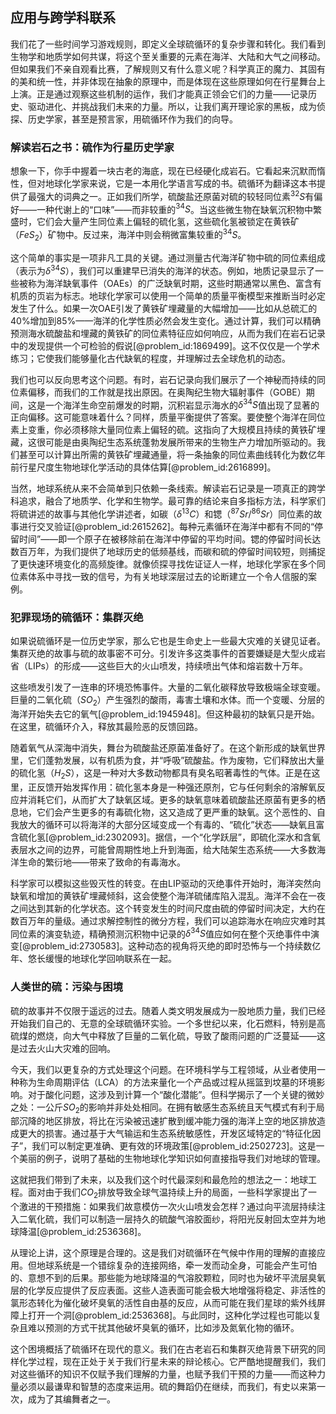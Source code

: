 ## 应用与跨学科联系

我们花了一些时间学习游戏规则，即定义全球硫循环的复杂步骤和转化。我们看到生物学和地质学如何共谋，将这个至关重要的元素在海洋、大陆和大气之间移动。但如果我们不亲自观看比赛，了解规则又有什么意义呢？科学真正的魔力、其固有的美和统一性，并非体现在抽象的原理中，而是体现在这些原理如何在行星舞台上上演。正是通过观察这些机制的运作，我们才能真正领会它们的力量——记录历史、驱动进化、并挑战我们未来的力量。所以，让我们离开理论家的黑板，成为侦探、历史学家，甚至是预言家，用硫循环作为我们的向导。

### 解读岩石之书：硫作为行星历史学家

想象一下，你手中握着一块古老的海底，现在已经硬化成岩石。它看起来沉默而惰性，但对地球化学家来说，它是一本用化学语言写成的书。硫循环为翻译这本书提供了最强大的词典之一。正如我们所学，硫酸盐还原菌对硫的较轻同位素$^{32}S$有偏好——一种代谢上的“口味”——而非较重的$^{34}S$。当这些微生物在缺氧沉积物中繁盛时，它们会大量产生同位素上偏轻的硫化氢，这些硫化氢被锁定在黄铁矿（$FeS_2$）矿物中。反过来，海洋中则会稍微富集较重的$^{34}S$。

这个简单的事实是一项非凡工具的关键。通过测量古代海洋矿物中硫的同位素组成（表示为$\delta^{34}S$），我们可以重建早已消失的海洋的状态。例如，地质记录显示了一些被称为海洋缺氧事件（OAEs）的广泛缺氧时期，这些时期通常以黑色、富含有机质的页岩为标志。地球化学家可以使用一个简单的质量平衡模型来推断当时必定发生了什么。如果一次OAE引发了黄铁矿埋藏量的大幅增加——比如从总硫汇的40%增加到85%——海洋的化学性质必然会发生变化。通过计算，我们可以精确预测海水硫酸盐和埋藏的黄铁矿的同位素特征应如何响应，从而为我们在岩石记录中的发现提供一个可检验的假说[@problem_id:1869499]。这不仅仅是一个学术练习；它使我们能够量化古代缺氧的程度，并理解过去全球危机的动态。

我们也可以反向思考这个问题。有时，岩石记录向我们展示了一个神秘而持续的同位素偏移，而我们的工作就是找出原因。在奥陶纪生物大辐射事件（GOBE）期间，这是一个海洋生命空前爆发的时期，沉积岩显示海水的$\delta^{34}S$值出现了显著的正向偏移。这可能意味着什么？同样，质量平衡提供了答案。要使整个海洋在同位素上变重，你必须移除大量同位素上偏轻的硫。这指向了大规模且持续的黄铁矿埋藏，这很可能是由奥陶纪生态系统蓬勃发展所带来的生物生产力增加所驱动的。我们甚至可以计算出所需的黄铁矿埋藏通量，将一条抽象的同位素曲线转化为数亿年前行星尺度生物地球化学活动的具体估算[@problem_id:2616899]。

当然，地球系统从来不会简单到只依赖一条线索。解读岩石记录是一项真正的跨学科追求，融合了地质学、化学和生物学。最可靠的结论来自多指标方法，科学家们将硫讲述的故事与其他化学讲述者，如碳（$\delta^{13}C$）和锶（$^{87}Sr/^{86}Sr$）同位素的故事进行交叉验证[@problem_id:2615262]。每种元素循环在海洋中都有不同的“停留时间”——即一个原子在被移除前在海洋中停留的平均时间。锶的停留时间长达数百万年，为我们提供了地球历史的低频基线，而碳和硫的停留时间较短，则捕捉了更快速环境变化的高频旋律。就像侦探寻找佐证证人一样，地球化学家在多个同位素体系中寻找一致的信号，为有关地球深层过去的论断建立一个令人信服的案例。

### 犯罪现场的硫循环：集群灭绝

如果说硫循环是一位历史学家，那么它也是生命史上一些最大灾难的关键见证者。集群灭绝的故事与硫的故事密不可分。引发许多这类事件的首要嫌疑是大型火成岩省（LIPs）的形成——这些巨大的火山喷发，持续喷出气体和熔岩数十万年。

这些喷发引发了一连串的环境恐怖事件。大量的二氧化碳释放导致极端全球变暖。巨量的二氧化硫（$SO_2$）产生强烈的酸雨，毒害土壤和水体。而一个变暖、分层的海洋开始失去它的氧气[@problem_id:1945948]。但这种最初的缺氧只是开始。在这里，硫循环介入，释放其最险恶的反馈回路。

随着氧气从深海中消失，舞台为硫酸盐还原菌准备好了。在这个新形成的缺氧世界里，它们蓬勃发展，以有机质为食，并“呼吸”硫酸盐。作为废物，它们释放出大量的硫化氢（$H_2S$），这是一种对大多数动物都具有臭名昭著毒性的气体。正是在这里，正反馈开始发挥作用：硫化氢本身是一种强还原剂，它与任何剩余的溶解氧反应并消耗它们，从而扩大了缺氧区域。更多的缺氧意味着硫酸盐还原菌有更多的栖息地，它们会产生更多的有毒硫化物，这又造成了更严重的缺氧。这个恶性的、自我放大的循环可以将海洋的大部分区域变成一个有毒的、“硫化”状态——缺氧且富含硫化氢[@problem_id:2302093]。据信，一个“化学跃层”，即硫化深水和含氧表层水之间的边界，可能曾周期性地上升到海面，给大陆架生态系统——大多数海洋生命的繁衍地——带来了致命的有毒海水。

科学家可以模拟这些毁灭性的转变。在由LIP驱动的灭绝事件开始时，海洋突然向缺氧和增加的黄铁矿埋藏倾斜，这会使整个海洋硫储库陷入混乱。海洋不会在一夜之间达到其新的化学状态。这个转变发生的时间尺度由硫的停留时间决定，大约在数百万年的量级。通过求解控制性的微分方程，我们可以追踪海水在响应灾难时其同位素的演变轨迹，精确预测沉积物中记录的$\delta^{34}S$值应如何在整个灭绝事件中演变[@problem_id:2730583]。这种动态的视角将灭绝的即时恐怖与一个持续数亿年、悠长缓慢的地球化学回响联系在一起。

### 人类世的硫：污染与困境

硫的故事并不仅限于遥远的过去。随着人类文明发展成为一股地质力量，我们已经开始我们自己的、无意的全球硫循环实验。一个多世纪以来，化石燃料，特别是高硫煤的燃烧，向大气中释放了巨量的二氧化硫，导致了酸雨问题的广泛蔓延——这是过去火山大灾难的回响。

今天，我们以更复杂的方式处理这个问题。在环境科学与工程领域，从业者使用一种称为生命周期评估（LCA）的方法来量化一个产品或过程从摇篮到坟墓的环境影响。对于酸化问题，这涉及到计算一个“酸化潜能”。但科学揭示了一个关键的微妙之处：一公斤$SO_2$的影响并非处处相同。在拥有敏感生态系统且天气模式有利于局部沉降的地区排放，将比在污染被迅速扩散到缓冲能力强的海洋上空的地区排放造成更大的损害。通过基于大气输运和生态系统敏感性，开发区域特定的“特征化因子”，我们可以制定更准确、更有效的环境政策[@problem_id:2502723]。这是一个美丽的例子，说明了基础的生物地球化学知识如何直接指导我们对地球的管理。

这就把我们带到了未来，以及我们这个时代最深刻和最危险的想法之一：地球工程。面对由于我们$CO_2$排放导致全球气温持续上升的局面，一些科学家提出了一个激进的干预措施：如果我们故意模仿一次火山喷发会怎样？通过向平流层持续注入二氧化硫，我们可以制造一层持久的硫酸气溶胶面纱，将阳光反射回太空并为地球降温[@problem_id:2536368]。

从理论上讲，这个原理是合理的。这是我们对硫循环在气候中作用的理解的直接应用。但地球系统是一个错综复杂的连接网络，牵一发而动全身，可能会产生可怕的、意想不到的后果。那些能为地球降温的气溶胶颗粒，同时也为破坏平流层臭氧层的化学反应提供了反应表面。这些人造表面可能会极大地增强将稳定、非活性的氯形态转化为催化破坏臭氧的活性自由基的反应，从而可能在我们星球的紫外线屏障上打开一个洞[@problem_id:2536368]。与此同时，这种化学过程也可能以复杂且难以预测的方式干扰其他破坏臭氧的循环，比如涉及氮氧化物的循环。

这个困境概括了硫循环在现代的意义。我们在古老岩石和集群灭绝背景下研究的同样化学过程，现在正处于关于我们行星未来的辩论核心。它严酷地提醒我们，我们对这些循环的知识不仅赋予我们理解的力量，也赋予我们干预的力量——而这种力量必须以最谦卑和智慧的态度来运用。硫的舞蹈仍在继续，而我们，有史以来第一次，成为了其编舞者之一。